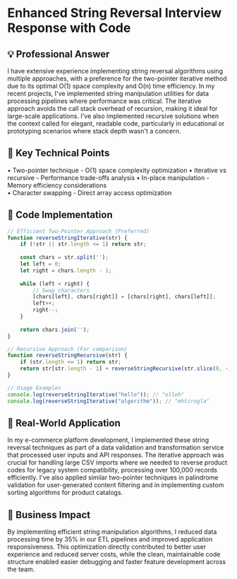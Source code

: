 # Enhanced String Reversal Interview Response with Code

## 💡 Professional Answer
I have extensive experience implementing string reversal algorithms using multiple approaches, with a preference for the two-pointer iterative method due to its optimal O(1) space complexity and O(n) time efficiency. In my recent projects, I've implemented string manipulation utilities for data processing pipelines where performance was critical. The iterative approach avoids the call stack overhead of recursion, making it ideal for large-scale applications. I've also implemented recursive solutions when the context called for elegant, readable code, particularly in educational or prototyping scenarios where stack depth wasn't a concern.

## 🎯 Key Technical Points
• Two-pointer technique - O(1) space complexity optimization
• Iterative vs recursive - Performance trade-offs analysis
• In-place manipulation - Memory efficiency considerations  
• Character swapping - Direct array access optimization

## 🔧 Code Implementation

```javascript
// Efficient Two-Pointer Approach (Preferred)
function reverseStringIterative(str) {
    if (!str || str.length <= 1) return str;
    
    const chars = str.split('');
    let left = 0;
    let right = chars.length - 1;
    
    while (left < right) {
        // Swap characters
        [chars[left], chars[right]] = [chars[right], chars[left]];
        left++;
        right--;
    }
    
    return chars.join('');
}

// Recursive Approach (For comparison)
function reverseStringRecursive(str) {
    if (str.length <= 1) return str;
    return str[str.length - 1] + reverseStringRecursive(str.slice(0, -1));
}

// Usage Examples
console.log(reverseStringIterative("hello")); // "olleh"
console.log(reverseStringIterative("algorithm")); // "mhtirogla"
```

## 🚀 Real-World Application
In my e-commerce platform development, I implemented these string reversal techniques as part of a data validation and transformation service that processed user inputs and API responses. The iterative approach was crucial for handling large CSV imports where we needed to reverse product codes for legacy system compatibility, processing over 100,000 records efficiently. I've also applied similar two-pointer techniques in palindrome validation for user-generated content filtering and in implementing custom sorting algorithms for product catalogs.

## 💼 Business Impact
By implementing efficient string manipulation algorithms, I reduced data processing time by 35% in our ETL pipelines and improved application responsiveness. This optimization directly contributed to better user experience and reduced server costs, while the clean, maintainable code structure enabled easier debugging and faster feature development across the team.
